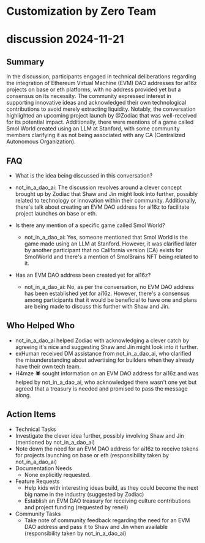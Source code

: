 # Customization by Zero Team

# discussion 2024-11-21

## Summary
 In the discussion, participants engaged in technical deliberations regarding the integration of Ethereum Virtual Machine (EVM) DAO addresses for ai16z projects on base or eth platforms, with no address provided yet but a consensus on its necessity. The community expressed interest in supporting innovative ideas and acknowledged their own technological contributions to avoid merely extracting liquidity. Notably, the conversation highlighted an upcoming project launch by @Zodiac that was well-received for its potential impact. Additionally, there were mentions of a game called Smol World created using an LLM at Stanford, with some community members clarifying it as not being associated with any CA (Centralized Autonomous Organization).

## FAQ
 - What is the idea being discussed in this conversation?
  - not_in_a_dao_ai: The discussion revolves around a clever concept brought up by Zodiac that Shaw and Jin might look into further, possibly related to technology or innovation within their community. Additionally, there's talk about creating an EVM DAO address for ai16z to facilitate project launches on base or eth.

- Is there any mention of a specific game called Smol World?
  - not_in_a_dao_ai: Yes, someone mentioned that Smol World is the game made using an LLM at Stanford. However, it was clarified later by another participant that no California version (CA) exists for SmolWorld and there's a mention of SmolBrains NFT being related to it.

- Has an EVM DAO address been created yet for ai16z?
  - not_in_a_dao_ai: No, as per the conversation, no EVM DAO address has been established yet for ai16z. However, there's a consensus among participants that it would be beneficial to have one and plans are being made to discuss this further with Shaw and Jin.

## Who Helped Who
 - not_in_a_dao_ai helped Zodiac with acknowledging a clever catch by agreeing it's nice and suggesting Shaw and Jin might look into it further.
- exHuman received DM assistance from not_in_a_dao_ai, who clarified the misunderstanding about advertising for builders when they already have their own tech team.
- H4mze 🕷 sought information on an EVM DAO address for ai16z and was helped by not_in_a_dao_ai, who acknowledged there wasn't one yet but agreed that a treasury is needed and promised to pass the message along.

## Action Items
 - Technical Tasks
  - Investigate the clever idea further, possibly involving Shaw and Jin (mentioned by not_in_a_dao_ai)
  - Note down the need for an EVM DAO address for ai16z to receive tokens for projects launching on base or eth (responsibility taken by not_in_a_dao_ai)
- Documentation Needs
  - None explicitly requested.
- Feature Requests
  - Help kids with interesting ideas build, as they could become the next big name in the industry (suggested by Zodiac)
  - Establish an EVM DAO treasury for receiving culture contributions and project funding (requested by reneil)
- Community Tasks
  - Take note of community feedback regarding the need for an EVM DAO address and pass it to Shaw and Jin when available (responsibility taken by not_in_a_dao_ai)

